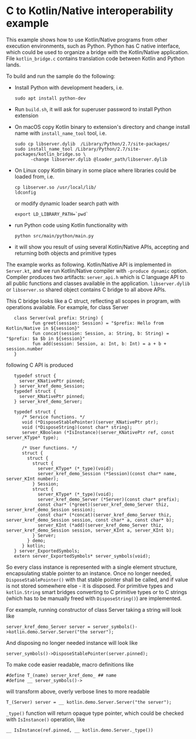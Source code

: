 # C to Kotlin/Native interoperability example

This example shows how to use Kotlin/Native programs from other execution environments, such as Python.
Python has C native interface, which could be used to organize a bridge with the
Kotlin/Native application. File `kotlin_bridge.c` contains translation code between Kotlin and Python
lands.

To build and run the sample do the following:

*   Install Python with development headers, i.e.
    ```
    sudo apt install python-dev
    ```

*   Run `build.sh`, it will ask for superuser password to install Python extension
*   On macOS copy Kotlin binary to extension's directory and change install name with
    `install_name_tool` tool, i.e.
    ```
    sudo cp libserver.dylib  /Library/Python/2.7/site-packages/
    sudo install_name_tool /Library/Python/2.7/site-packages/kotlin_bridge.so \
          -change libserver.dylib @loader_path/libserver.dylib
    ```
*   On Linux copy Kotlin binary in some place where libraries could be loaded from, i.e.
    ```
    cp libserver.so /usr/local/lib/
    ldconfig
    ```
    or modify dynamic loader search path with
    ```
    export LD_LIBRARY_PATH=`pwd`
    ```

*   run Python code using Kotlin functionality with
    ```
    python src/main/python/main.py
    ```
*   it will show you result of using several Kotlin/Native APIs, accepting and returning both objects and
    primitive types

 The example works as following. Kotlin/Native API is implemented in `Server.kt`, and we run Kotlin/Native compiler
 with `-produce dynamic` option. Compiler produces two artifacts: `server_api.h` which is C language API
 to all public functions and classes available in the application. `libserver.dylib` or `libserver.so`
 shared object contains C bridge to all above APIs.

  This C bridge looks like a C struct, reflecting all scopes in program, with operations available. For example,
  for class Server
```c_cpp
   class Server(val prefix: String) {
          fun greet(session: Session) = "$prefix: Hello from Kotlin/Native in ${session}"
          fun concat(session: Session, a: String, b: String) = "$prefix: $a $b in ${session}"
          fun add(session: Session, a: Int, b: Int) = a + b + session.number
   }
```
   following C API is produced
```c_cpp
   typedef struct {
     server_KNativePtr pinned;
   } server_kref_demo_Session;
   typedef struct {
     server_KNativePtr pinned;
   } server_kref_demo_Server;

   typedef struct {
      /* Service functions. */
      void (*DisposeStablePointer)(server_KNativePtr ptr);
      void (*DisposeString)(const char* string);
      server_KBoolean (*IsInstance)(server_KNativePtr ref, const server_KType* type);

      /* User functions. */
      struct {
        struct {
          struct {
            server_KType* (*_type)(void);
            server_kref_demo_Session (*Session)(const char* name, server_KInt number);
          } Session;
          struct {
            server_KType* (*_type)(void);
            server_kref_demo_Server (*Server)(const char* prefix);
            const char* (*greet)(server_kref_demo_Server thiz, server_kref_demo_Session session);
            const char* (*concat)(server_kref_demo_Server thiz, server_kref_demo_Session session, const char* a, const char* b);
            server_KInt (*add)(server_kref_demo_Server thiz, server_kref_demo_Session session, server_KInt a, server_KInt b);
          } Server;
        } demo;
      } kotlin;
   } server_ExportedSymbols;
   extern server_ExportedSymbols* server_symbols(void);
```

 So every class instance is represented with a single element structure, encapsulating stable pointer to an instance.
 Once no longer needed, `DisposeStablePointer()` with that stable pointer shall be called, and if value is not stored
 somewhere else - it is disposed. For primitive types and `kotlin.String` smart bridges converting to C primitive types
 or to C strings (which has to be manually freed with `DisposeString()`) are implemented.

 For example, running constructor of class Server taking a string will look like

    server_kref_demo_Server server = server_symbols()->kotlin.demo.Server.Server("the server");

 And disposing no longer needed instance will look like

    server_symbols()->DisposeStablePointer(server.pinned);

 To make code easier readable, macro definitions like

    #define T_(name) server_kref_demo_ ## name
    #define __ server_symbols()->

 will transform above, overly verbose lines to more readable

    T_(Server) server = __ kotlin.demo.Server.Server("the server");

 `_type()` function will return opaque type pointer, which could be checked with `IsInstance()` operation, like

    __ IsInstance(ref.pinned, __ kotlin.demo.Server._type())
